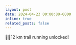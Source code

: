 ```yaml
---
layout: post
date: 2024-04-23 00:00:00-0000
inline: true
related_posts: false
---
```

🏃‍♀️12 km trail running unlocked!